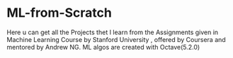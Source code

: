 # ML-from-Scratch

Here u can get all the Projects thet I learn from the Assignments given in Machine Learning Course by Stanford University , offered by Coursera and mentored by Andrew NG.
ML algos are created with Octave(5.2.0)
